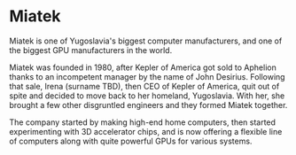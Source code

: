# Miatek
Miatek is one of Yugoslavia's biggest computer manufacturers, and one of the biggest GPU manufacturers in the world.

Miatek was founded in 1980, after Kepler of America got sold to Aphelion thanks to an incompetent manager by the name of John Desirius. Following that sale, Irena (surname TBD), then CEO of Kepler of America, quit out of spite and decided to move back to her homeland, Yugoslavia. With her, she brought a few other disgruntled engineers and they formed Miatek together.

The company started by making high-end home computers, then started experimenting with 3D accelerator chips, and is now offering a flexible line of computers along with quite powerful GPUs for various systems.
